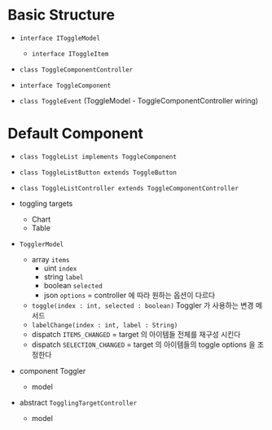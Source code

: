 # Basic Structure

- `interface IToggleModel` 
	- `interface IToggleItem`

- `class ToggleComponentController`

- `interface ToggleComponent`

- `class ToggleEvent` (ToggleModel - ToggleComponentController wiring)

# Default Component

- `class ToggleList implements ToggleComponent`

- `class ToggleListButton extends ToggleButton`

- `class ToggleListController extends ToggleComponentController`




- toggling targets
	- Chart
	- Table
	
- `TogglerModel` 
	- array `items`
		- uint `index`
		- string `label`
		- boolean `selected`
		- json `options` = controller 에 따라 원하는 옵션이 다르다
	- `toggle(index : int, selected : boolean)` Toggler 가 사용하는 변경 메서드
	- `labelChange(index : int, label : String)` 
	- dispatch `ITEMS_CHANGED` = target 의 아이템들 전체를 재구성 시킨다
	- dispatch `SELECTION_CHANGED` = target 의 아이템들의 toggle options 을 조정한다
		
- component Toggler
	- model
	
- abstract `TogglingTargetController`
	- model
	




